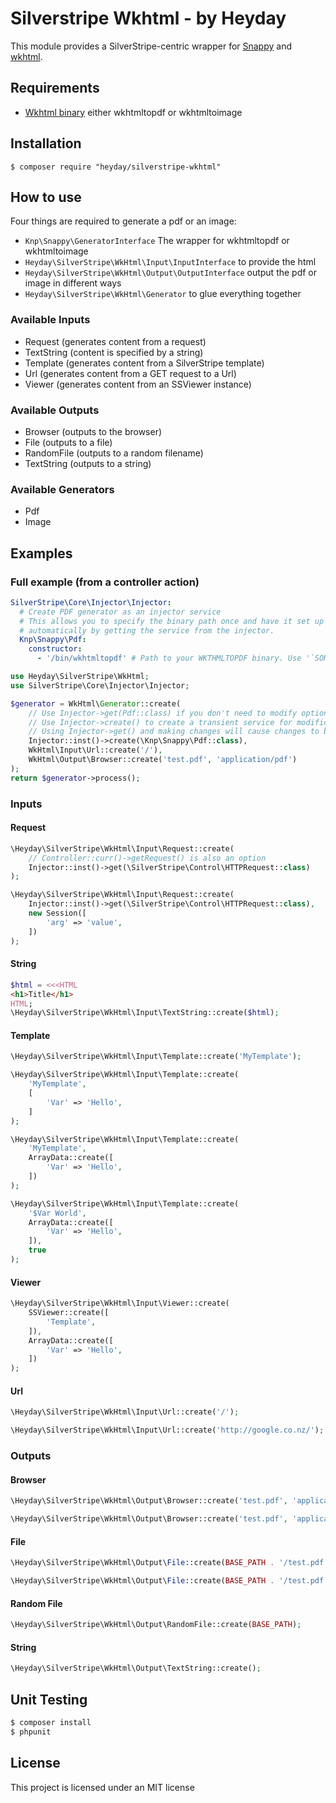 # Silverstripe Wkhtml - by Heyday

This module provides a SilverStripe-centric wrapper for [Snappy](https://github.com/KnpLabs/snappy) and [wkhtml](http://code.google.com/p/wkhtmltopdf/).

## Requirements

* [Wkhtml binary](http://code.google.com/p/wkhtmltopdf/downloads/list) either wkhtmltopdf or wkhtmltoimage

## Installation

    $ composer require "heyday/silverstripe-wkhtml"

## How to use

Four things are required to generate a pdf or an image:

* `Knp\Snappy\GeneratorInterface` The wrapper for wkhtmltopdf or wkhtmltoimage
* `Heyday\SilverStripe\WkHtml\Input\InputInterface` to provide the html
* `Heyday\SilverStripe\WkHtml\Output\OutputInterface` output the pdf or image in different ways
* `Heyday\SilverStripe\WkHtml\Generator` to glue everything together

### Available Inputs

- Request (generates content from a request)
- TextString (content is specified by a string)
- Template (generates content from a SilverStripe template)
- Url (generates content from a GET request to a Url)
- Viewer (generates content from an SSViewer instance)

### Available Outputs

- Browser (outputs to the browser)
- File (outputs to a file)
- RandomFile (outputs to a random filename)
- TextString (outputs to a string)

### Available Generators

- Pdf
- Image

## Examples

### Full example (from a controller action)

```yaml
SilverStripe\Core\Injector\Injector:
  # Create PDF generator as an injector service
  # This allows you to specify the binary path once and have it set up
  # automatically by getting the service from the injector.
  Knp\Snappy\Pdf:
    constructor:
      - '/bin/wkhtmltopdf' # Path to your WKTHMLTOPDF binary. Use '`SOME_ENV_VAR`' to define the binary path in .env
```

```php
use Heyday\SilverStripe\WkHtml;
use SilverStripe\Core\Injector\Injector;

$generator = WkHtml\Generator::create(
    // Use Injector->get(Pdf::class) if you don't need to modify options
    // Use Injector->create() to create a transient service for modifications (e.g. setOption)
    // Using Injector->get() and making changes will cause changes to be made for all uses of get(Pdf::class) for the entire request
    Injector::inst()->create(\Knp\Snappy\Pdf::class),
    WkHtml\Input\Url::create('/'),
    WkHtml\Output\Browser::create('test.pdf', 'application/pdf')
);
return $generator->process();
```

### Inputs

#### Request

```php
\Heyday\SilverStripe\WkHtml\Input\Request::create(
    // Controller::curr()->getRequest() is also an option
    Injector::inst()->get(\SilverStripe\Control\HTTPRequest::class)
);
```

```php
\Heyday\SilverStripe\WkHtml\Input\Request::create(
    Injector::inst()->get(\SilverStripe\Control\HTTPRequest::class),
    new Session([
        'arg' => 'value',
    ])
);
```

#### String

```php
$html = <<<HTML
<h1>Title</h1>
HTML;
\Heyday\SilverStripe\WkHtml\Input\TextString::create($html);
```

#### Template

```php
\Heyday\SilverStripe\WkHtml\Input\Template::create('MyTemplate');

\Heyday\SilverStripe\WkHtml\Input\Template::create(
    'MyTemplate',
    [
        'Var' => 'Hello',
    ]
);

\Heyday\SilverStripe\WkHtml\Input\Template::create(
    'MyTemplate',
    ArrayData::create([
        'Var' => 'Hello',
    ])
);

\Heyday\SilverStripe\WkHtml\Input\Template::create(
    '$Var World',
    ArrayData::create([
        'Var' => 'Hello',
    ]),
    true
);
```

#### Viewer

```php
\Heyday\SilverStripe\WkHtml\Input\Viewer::create(
    SSViewer::create([
        'Template',
    ]),
    ArrayData::create([
        'Var' => 'Hello',
    ])
);
```

#### Url

```php
\Heyday\SilverStripe\WkHtml\Input\Url::create('/');

\Heyday\SilverStripe\WkHtml\Input\Url::create('http://google.co.nz/');
```

### Outputs

#### Browser

```php
\Heyday\SilverStripe\WkHtml\Output\Browser::create('test.pdf', 'application/pdf'); // Force download

\Heyday\SilverStripe\WkHtml\Output\Browser::create('test.pdf', 'application/pdf', true); // Embeds
```

#### File

```php
\Heyday\SilverStripe\WkHtml\Output\File::create(BASE_PATH . '/test.pdf');

\Heyday\SilverStripe\WkHtml\Output\File::create(BASE_PATH . '/test.pdf', true); // Overwrite
```

#### Random File

```php
\Heyday\SilverStripe\WkHtml\Output\RandomFile::create(BASE_PATH);
```

#### String

```php
\Heyday\SilverStripe\WkHtml\Output\TextString::create();
```

## Unit Testing
```bash
$ composer install
$ phpunit
```

## License

This project is licensed under an MIT license

